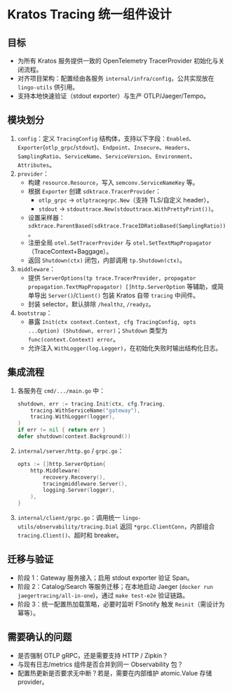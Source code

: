 # Kratos Tracing 统一组件设计

## 目标
- 为所有 Kratos 服务提供一致的 OpenTelemetry TracerProvider 初始化与关闭流程。
- 对齐项目架构：配置经由各服务 `internal/infra/config`，公共实现放在 `lingo-utils` 供引用。
- 支持本地快速验证（stdout exporter）与生产 OTLP/Jaeger/Tempo。

## 模块划分
1. `config`：定义 `TracingConfig` 结构体，支持以下字段：`Enabled`、`Exporter`(`otlp_grpc`/`stdout`)、`Endpoint`、`Insecure`、`Headers`、`SamplingRatio`、`ServiceName`、`ServiceVersion`、`Environment`、`Attributes`。
2. `provider`：
   - 构建 `resource.Resource`，写入 `semconv.ServiceNameKey` 等。
   - 根据 `Exporter` 创建 `sdktrace.TracerProvider`：
     - `otlp_grpc` → `otlptracegrpc.New`（支持 TLS/自定义 header）。
     - `stdout` → `stdouttrace.New(stdouttrace.WithPrettyPrint())`。
   - 设置采样器：`sdktrace.ParentBased(sdktrace.TraceIDRatioBased(SamplingRatio))`。
   - 注册全局 `otel.SetTracerProvider` 与 `otel.SetTextMapPropagator`（TraceContext+Baggage）。
   - 返回 `Shutdown(ctx)` 闭包，内部调用 `tp.Shutdown(ctx)`。
3. `middleware`：
   - 提供 `ServerOptions(tp trace.TracerProvider, propagator propagation.TextMapPropagator) []http.ServerOption` 等辅助，或简单导出 `Server()`/`Client()` 包装 Kratos 自带 `tracing` 中间件。
   - 封装 selector，默认排除 `/healthz`, `/readyz`。
4. `bootstrap`：
   - 暴露 `Init(ctx context.Context, cfg TracingConfig, opts ...Option) (Shutdown, error)`；`Shutdown` 类型为 `func(context.Context) error`。
   - 允许注入 `WithLogger(log.Logger)`，在初始化失败时输出结构化日志。

## 集成流程
1. 各服务在 `cmd/.../main.go` 中：
   ```go
   shutdown, err := tracing.Init(ctx, cfg.Tracing,
       tracing.WithServiceName("gateway"),
       tracing.WithLogger(logger),
   )
   if err != nil { return err }
   defer shutdown(context.Background())
   ```
2. `internal/server/http.go` / `grpc.go`：
   ```go
   opts := []http.ServerOption{
       http.Middleware(
           recovery.Recovery(),
           tracingmiddleware.Server(),
           logging.Server(logger),
       ),
   }
   ```
3. `internal/client/grpc.go`：调用统一 `lingo-utils/observability/tracing.Dial` 返回 `*grpc.ClientConn`，内部组合 `tracing.Client()`、超时和 breaker。

## 迁移与验证
- 阶段 1：Gateway 服务接入；启用 stdout exporter 验证 Span。
- 阶段 2：Catalog/Search 等服务迁移；在本地启动 Jaeger (`docker run jaegertracing/all-in-one`)，通过 `make test-e2e` 验证链路。
- 阶段 3：统一配置热加载策略，必要时监听 FSnotify 触发 `Reinit`（需设计为幂等）。

## 需要确认的问题
- 是否强制 OTLP gRPC，还是需要支持 HTTP / Zipkin？
- 与现有日志/metrics 组件是否合并到同一 Observability 包？
- 配置热更新是否要求无中断？若是，需要在内部维护 atomic.Value 存储 provider。


